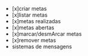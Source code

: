 - [x]criar metas
- [x]listar metas 
- [x]metas realizadas
- [x]metas abertas
- [x]marcar/desmArcar metas
- [x]remover metas
- sistemas de mensagens
